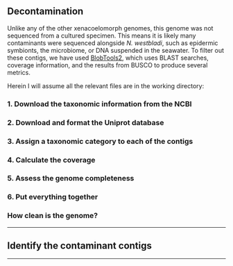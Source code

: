 ## Decontamination
Unlike any of the other xenacoelomorph genomes, this genome was not sequenced from a cultured specimen. This means it is likely many contaminants were sequenced alongside _N. westbladi_, such as epidermic symbionts, the microbiome, or DNA suspended in the seawater. To filter out these contigs, we have used [BlobTools2](https://blobtoolkit.genomehubs.org/blobtools2/), which uses BLAST searches, coverage information, and the results from BUSCO to produce several metrics.

Herein I will assume all the relevant files are in the working directory:

### 1. Download the taxonomic information from the NCBI

### 2. Download and format the Uniprot database

### 3. Assign a taxonomic category to each of the contigs

### 4. Calculate the coverage

### 5. Assess the genome completeness

### 6. Put everything together

### How clean is the genome?


---

## Identify the contaminant contigs


---
